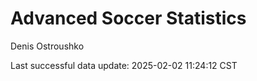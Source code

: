 # Advanced Soccer Statistics
Denis Ostroushko

<!-- gfm -->

Last successful data update: 2025-02-02 11:24:12 CST
